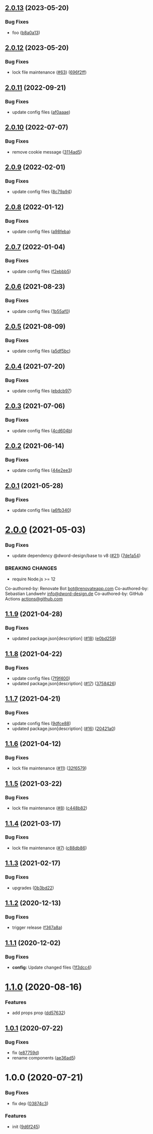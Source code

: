 ## [2.0.13](https://github.com/dword-design/buefy-addons/compare/v2.0.12...v2.0.13) (2023-05-20)


### Bug Fixes

* foo ([b8a0a13](https://github.com/dword-design/buefy-addons/commit/b8a0a134051a8c56c899a4cc5666f59a1d5c1db2))

## [2.0.12](https://github.com/dword-design/buefy-addons/compare/v2.0.11...v2.0.12) (2023-05-20)


### Bug Fixes

* lock file maintenance ([#63](https://github.com/dword-design/buefy-addons/issues/63)) ([696f2ff](https://github.com/dword-design/buefy-addons/commit/696f2ff39ac3e08801f0e1ad3ab9ae6a86bde61d))

## [2.0.11](https://github.com/dword-design/buefy-addons/compare/v2.0.10...v2.0.11) (2022-09-21)


### Bug Fixes

* update config files ([af0aaae](https://github.com/dword-design/buefy-addons/commit/af0aaae6d2ac889f4e8ce40bd48bc7e047f5914f))

## [2.0.10](https://github.com/dword-design/buefy-addons/compare/v2.0.9...v2.0.10) (2022-07-07)


### Bug Fixes

* remove cookie message ([3114ad5](https://github.com/dword-design/buefy-addons/commit/3114ad5bfa8f3e110873278a3afdc1ccf2ba2fb6))

## [2.0.9](https://github.com/dword-design/buefy-addons/compare/v2.0.8...v2.0.9) (2022-02-01)


### Bug Fixes

* update config files ([8c79a94](https://github.com/dword-design/buefy-addons/commit/8c79a94762eaf9f3afb99f15f506bdfad76c1f7e))

## [2.0.8](https://github.com/dword-design/buefy-addons/compare/v2.0.7...v2.0.8) (2022-01-12)


### Bug Fixes

* update config files ([a98feba](https://github.com/dword-design/buefy-addons/commit/a98feba7c8b740c2c91a2dbf0a81a9fbd400a651))

## [2.0.7](https://github.com/dword-design/buefy-addons/compare/v2.0.6...v2.0.7) (2022-01-04)


### Bug Fixes

* update config files ([f2ebbb5](https://github.com/dword-design/buefy-addons/commit/f2ebbb53fafc01453578e34493863311e2d90014))

## [2.0.6](https://github.com/dword-design/buefy-addons/compare/v2.0.5...v2.0.6) (2021-08-23)


### Bug Fixes

* update config files ([1b55af0](https://github.com/dword-design/buefy-addons/commit/1b55af08c3ca205b114ee50ce3881e93d978de31))

## [2.0.5](https://github.com/dword-design/buefy-addons/compare/v2.0.4...v2.0.5) (2021-08-09)


### Bug Fixes

* update config files ([a5df5bc](https://github.com/dword-design/buefy-addons/commit/a5df5bccabc4d71f9ee35ca4e24e3b97061580f1))

## [2.0.4](https://github.com/dword-design/buefy-addons/compare/v2.0.3...v2.0.4) (2021-07-20)


### Bug Fixes

* update config files ([ebdcb97](https://github.com/dword-design/buefy-addons/commit/ebdcb97f732a30b116f558bbefb716a347359bb2))

## [2.0.3](https://github.com/dword-design/buefy-addons/compare/v2.0.2...v2.0.3) (2021-07-06)


### Bug Fixes

* update config files ([4cd604b](https://github.com/dword-design/buefy-addons/commit/4cd604b2ae75682d5ae15a7258be715f262cef7e))

## [2.0.2](https://github.com/dword-design/buefy-addons/compare/v2.0.1...v2.0.2) (2021-06-14)


### Bug Fixes

* update config files ([44e2ee3](https://github.com/dword-design/buefy-addons/commit/44e2ee39facf41400a2b54d2ccda5803c5ec4692))

## [2.0.1](https://github.com/dword-design/buefy-addons/compare/v2.0.0...v2.0.1) (2021-05-28)


### Bug Fixes

* update config files ([a6fb340](https://github.com/dword-design/buefy-addons/commit/a6fb340e785bbb05dd960f5385407d45290159aa))

# [2.0.0](https://github.com/dword-design/buefy-addons/compare/v1.1.9...v2.0.0) (2021-05-03)


### Bug Fixes

* update dependency @dword-design/base to v8 ([#21](https://github.com/dword-design/buefy-addons/issues/21)) ([7de1a54](https://github.com/dword-design/buefy-addons/commit/7de1a549c2732326edb6f6186f7a350d64686f50))


### BREAKING CHANGES

* require Node.js >= 12

Co-authored-by: Renovate Bot <bot@renovateapp.com>
Co-authored-by: Sebastian Landwehr <info@dword-design.de>
Co-authored-by: GitHub Actions <actions@github.com>

## [1.1.9](https://github.com/dword-design/buefy-addons/compare/v1.1.8...v1.1.9) (2021-04-28)


### Bug Fixes

* updated package.json[description] ([#18](https://github.com/dword-design/buefy-addons/issues/18)) ([e0bd259](https://github.com/dword-design/buefy-addons/commit/e0bd25999408461c7d3219d672d34e51519551d5))

## [1.1.8](https://github.com/dword-design/buefy-addons/compare/v1.1.7...v1.1.8) (2021-04-22)


### Bug Fixes

* update config files ([7f9f400](https://github.com/dword-design/buefy-addons/commit/7f9f400d38a5b63646fcc05cdffc6c4cbf713d4d))
* updated package.json[description] ([#17](https://github.com/dword-design/buefy-addons/issues/17)) ([3758426](https://github.com/dword-design/buefy-addons/commit/3758426a165218216aa08d4f17b61af632a750e0))

## [1.1.7](https://github.com/dword-design/buefy-addons/compare/v1.1.6...v1.1.7) (2021-04-21)


### Bug Fixes

* update config files ([9dfce88](https://github.com/dword-design/buefy-addons/commit/9dfce88c0705e7824a96b567810ca479e7aeeda9))
* updated package.json[description] ([#16](https://github.com/dword-design/buefy-addons/issues/16)) ([20421a0](https://github.com/dword-design/buefy-addons/commit/20421a04438460b8519a7c8aa79458ad82b34d9a))

## [1.1.6](https://github.com/dword-design/buefy-addons/compare/v1.1.5...v1.1.6) (2021-04-12)


### Bug Fixes

* lock file maintenance ([#11](https://github.com/dword-design/buefy-addons/issues/11)) ([32f6579](https://github.com/dword-design/buefy-addons/commit/32f6579ceb8dc195f71bd7953844e6b2bd1b6d97))

## [1.1.5](https://github.com/dword-design/buefy-addons/compare/v1.1.4...v1.1.5) (2021-03-22)


### Bug Fixes

* lock file maintenance ([#8](https://github.com/dword-design/buefy-addons/issues/8)) ([c448b82](https://github.com/dword-design/buefy-addons/commit/c448b8260f14b09df1d75d448af97d64847f66ae))

## [1.1.4](https://github.com/dword-design/buefy-addons/compare/v1.1.3...v1.1.4) (2021-03-17)


### Bug Fixes

* lock file maintenance ([#7](https://github.com/dword-design/buefy-addons/issues/7)) ([c88db86](https://github.com/dword-design/buefy-addons/commit/c88db86fd9f6601615b892125b7b79206d9c5506))

## [1.1.3](https://github.com/dword-design/buefy-addons/compare/v1.1.2...v1.1.3) (2021-02-17)


### Bug Fixes

* upgrades ([0b3bd22](https://github.com/dword-design/buefy-addons/commit/0b3bd22a83d29ccb7f17c232c01d4f71a97cdaef))

## [1.1.2](https://github.com/dword-design/buefy-addons/compare/v1.1.1...v1.1.2) (2020-12-13)


### Bug Fixes

* trigger release ([f367a8a](https://github.com/dword-design/buefy-addons/commit/f367a8a4a1bd9aa96169a466b739086f309524e4))

## [1.1.1](https://github.com/dword-design/buefy-addons/compare/v1.1.0...v1.1.1) (2020-12-02)


### Bug Fixes

* **config:** Update changed files ([1f3dcc4](https://github.com/dword-design/buefy-addons/commit/1f3dcc4426dd64624bb999e73bc50557a9cc604d))

# [1.1.0](https://github.com/dword-design/buefy-addons/compare/v1.0.1...v1.1.0) (2020-08-16)


### Features

* add props prop ([dd57632](https://github.com/dword-design/buefy-addons/commit/dd5763287dc5d682a0c1f88326530bc04bc1af4e))

## [1.0.1](https://github.com/dword-design/buefy-addons/compare/v1.0.0...v1.0.1) (2020-07-22)


### Bug Fixes

* fix ([e87759d](https://github.com/dword-design/buefy-addons/commit/e87759d285b9a501142c4b51546e2e47eac97a07))
* rename components ([ae36ad5](https://github.com/dword-design/buefy-addons/commit/ae36ad5181b0bd0099fa45cfd44f83f3a7f38377))

# 1.0.0 (2020-07-21)


### Bug Fixes

* fix dep ([03874c3](https://github.com/dword-design/buefy-addons/commit/03874c3af54bb0d2f323e50116878120f5db9229))


### Features

* init ([9d6f245](https://github.com/dword-design/buefy-addons/commit/9d6f2455594236307b4ec41735dba05bc05b271f))
